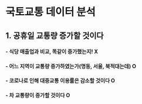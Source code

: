 # 국토교통 데이터 분석


## 1. 공휴일 교통량 증가할 것이다
#### - 식당 매출업과 비교, 똑같이 증가했는지! X
#### - 어느 지역이 교통량 증가하였는가(명동, 서울, 북적대는데) O
#### - 코로나로 인해 대중교통 이용률은 감소할 것이다 O
#### - 차 교통량이 증가할 것이다 O

